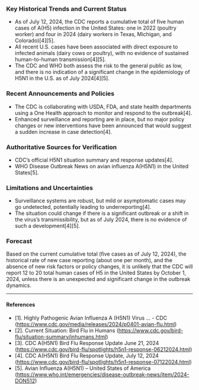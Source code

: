 ### Key Historical Trends and Current Status

- As of July 12, 2024, the CDC reports a cumulative total of five human cases of A(H5) infection in the United States: one in 2022 (poultry worker) and four in 2024 (dairy workers in Texas, Michigan, and Colorado)[4][5].
- All recent U.S. cases have been associated with direct exposure to infected animals (dairy cows or poultry), with no evidence of sustained human-to-human transmission[4][5].
- The CDC and WHO both assess the risk to the general public as low, and there is no indication of a significant change in the epidemiology of H5N1 in the U.S. as of July 2024[4][5].

### Recent Announcements and Policies

- The CDC is collaborating with USDA, FDA, and state health departments using a One Health approach to monitor and respond to the outbreak[4].
- Enhanced surveillance and reporting are in place, but no major policy changes or new interventions have been announced that would suggest a sudden increase in case detection[4].

### Authoritative Sources for Verification

- CDC’s official H5N1 situation summary and response updates[4].
- WHO Disease Outbreak News on avian influenza A(H5N1) in the United States[5].

### Limitations and Uncertainties

- Surveillance systems are robust, but mild or asymptomatic cases may go undetected, potentially leading to underreporting[4].
- The situation could change if there is a significant outbreak or a shift in the virus’s transmissibility, but as of July 2024, there is no evidence of such a development[4][5].

### Forecast

Based on the current cumulative total (five cases as of July 12, 2024), the historical rate of new case reporting (about one per month), and the absence of new risk factors or policy changes, it is unlikely that the CDC will report 12 to 20 total human cases of H5 in the United States by October 1, 2024, unless there is an unexpected and significant change in the outbreak dynamics.

---

#### References

- [1]. Highly Pathogenic Avian Influenza A (H5N1) Virus ... - CDC (https://www.cdc.gov/media/releases/2024/p0401-avian-flu.html)
- [2]. Current Situation: Bird Flu in Humans (https://www.cdc.gov/bird-flu/situation-summary/inhumans.html)
- [3]. CDC A(H5N1) Bird Flu Response Update June 21, 2024 (https://www.cdc.gov/bird-flu/spotlights/h5n1-response-06212024.html)
- [4]. CDC A(H5N1) Bird Flu Response Update, July 12, 2024 (https://www.cdc.gov/bird-flu/spotlights/h5n1-response-07122024.html)
- [5]. Avian Influenza A(H5N1) – United States of America (https://www.who.int/emergencies/disease-outbreak-news/item/2024-DON512)